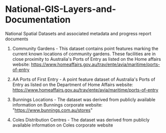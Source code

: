 # National-GIS-Layers-and-Documentation
National Spatial Datasets and associated metadata and progress report documents

1) Community Gardens - This dataset contains point features marking the current known locations of community gardens. These facilities are in close proximity to Australia's Ports of Entry as listed on the Home affairs website: https://www.homeaffairs.gov.au/trav/ente/avia/maritime/ports-of-entry

2) AA Ports of First Entry - A point feature dataset of Australia's Ports of Entry as listed on the Department of Home Affairs website: https://www.homeaffairs.gov.au/trav/ente/avia/maritime/ports-of-entry

3) Bunnings Locations - The dataset was derived from publicly available information on Bunnings corporate website: "https://www.bunnings.com.au/stores"

4) Coles Distribution Centres - The dataset was derived from publicly available information on Coles corporate website

